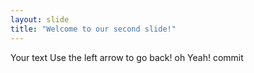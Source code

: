 ```yaml
---
layout: slide
title: "Welcome to our second slide!"
---
```

Your text
Use the left arrow to go back! oh Yeah! commit
